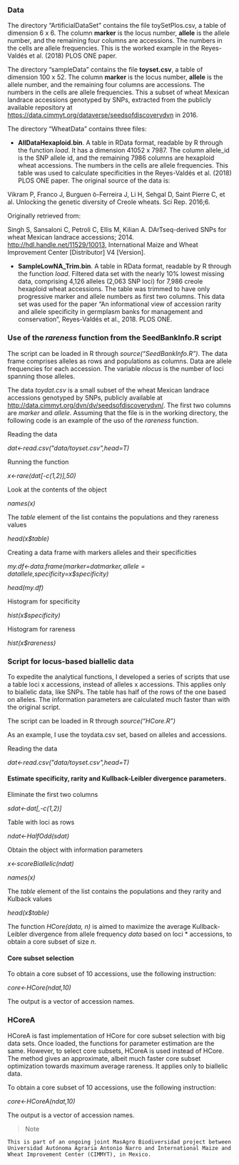 ### Data

The directory “ArtificialDataSet” contains the file toySetPlos.csv, a table of dimension 6 x 6. The column **marker** is the locus number, **allele** is the allele number, and the remaining four columns are accessions. The numbers in the cells are allele frequencies. This is the worked example in the Reyes-Valdés et al. (2018) PLOS ONE paper.

The directory “sampleData” contains the file **toyset.csv**, a table of dimension 100 x 52. The column **marker** is the locus number, **allele** is the allele number, and the remaining four columns are accessions. The numbers in the cells are allele frequencies. This a subset of wheat Mexican landrace accessions genotyped by SNPs, extracted from the publicly available repository at https://data.cimmyt.org/dataverse/seedsofdiscoverydvn in 2016.

The directory “WheatData” contains three files:

- **AllDataHexaploid.bin**. A table in RData format, readable by R through the function *load*. It has a dimension 41052 x 7987. The column allele_id is the SNP allele id, and the remaining 7986 columns are hexaploid wheat accessions. The numbers in the cells are allele frequencies. This table was used to calculate specificities in the Reyes-Valdés et al. (2018) PLOS ONE paper. The original source of the data is:

Vikram P, Franco J, Burguen ̃o-Ferreira J, Li H, Sehgal D, Saint Pierre C, et al. Unlocking the genetic diversity of Creole wheats. Sci Rep. 2016;6.

Originally retrieved from:

Singh S, Sansaloni C, Petroli C, Ellis M, Kilian A. DArTseq-derived SNPs for wheat Mexican landrace accessions; 2014. http://hdl.handle.net/11529/10013, International Maize and Wheat Improvement Center [Distributor] V4 [Version].

- **SampleLowNA_Trim.bin**. A table in RData format, readable by R through the function *load*. Filtered data set with the nearly 10% lowest missing data, comprising 4,126 alleles (2,063 SNP loci) for 7,986 creole hexaploid wheat accessions. The table was trimmed to have only progressive marker and allele numbers as first two columns. This data set was used for the paper “An informational view of accession rarity and allele specificity in germplasm banks for management and conservation”, Reyes-Valdés et al., 2018. PLOS ONE.



### Use of the *rareness* function from the SeedBankInfo.R script

The script can be loaded in R through *source(“SeedBankInfo.R”)*. The data frame comprises alleles as rows and populations as columns. Data are allele frequencies for each accession. The variable *nlocus* is the number of loci spanning those alleles.


The data *toydat.csv* is a small subset of the wheat Mexican landrace accessions genotyped by SNPs, publicly available at http://data.cimmyt.org/dvn/dv/seedsofdiscoverydvn/. The first two columns are *marker* and *allele*. Assuming that the file is in the working directory, the following code is an example of the uso of the *rareness* function.


Reading the data

*dat<-read.csv("data/toyset.csv",head=T)*

Running the function

*x<-rare(dat[-c(1,2)],50)*

Look at the contents of the object

*names(x)*

The *table* element of the list contains the populations and they rareness values

*head(x$table)*

Creating a data frame with markers alleles and their specificities

*my.df<-data.frame(marker=dat$marker,allele=dat$allele,specificity=x$specificity)*

*head(my.df)*

Histogram for specificity

*hist(x$specificity)*

Histogram for rareness

*hist(x$rareness)*

### Script for locus-based biallelic data

To expedite the analytical functions, I developed a series of scripts that use a table loci x accessions, instead of alleles x accessions. This applies only to biallelic data, like SNPs. The table has half of the rows of the one based on alleles. The information parameters are calculated much faster than with the original script.

The script can be loaded in R through *source(“HCore.R”)*

As an example, I use the toydata.csv set, based on alleles and accessions.

Reading the data

*dat<-read.csv("data/toyset.csv",head=T)*

#### Estimate specificity, rarity and Kullback-Leibler divergence parameters.

Eliminate the first two columns

*sdat<-dat[,-c(1,2)]*

Table with loci as rows

*ndat<-HalfOdd(sdat)*

Obtain the object with information parameters

*x<-scoreBiallelic(ndat)*

*names(x)*

The *table* element of the list contains the populations and they rarity and Kulback  values

*head(x$table)*

The function *HCore(data, n)* is aimed to maximize the average Kullback-Leibler divergence from allele frequency *data* based on loci * accessions, to obtain a core subset of size *n*.

#### Core subset selection

To obtain a core subset of 10 accessions, use the following instruction:

*core<-HCore(ndat,10)*

The output is a vector of accession names.


### HCoreA 

HCoreA is fast implementation of HCore for core subset selection with big data sets. Once loaded, the functions for parameter estimation are the same. However, to select core subsets, HCoreA is used instead of HCore. The method gives an approximate, albeit much faster core subset optimization towards maximum average rareness. It applies only to biallelic data.

To obtain a core subset of 10 accessions, use the following instruction:

*core<-HCoreA(ndat,10)*

The output is a vector of accession names.





>Note

	This is part of an ongoing joint MasAgro Biodiversidad project between Universidad Autónoma Agraria Antonio Narro and International Maize and Wheat Improvement Center (CIMMYT), in Mexico.








